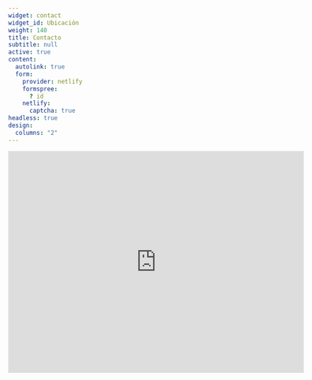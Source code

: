```yaml
---
widget: contact
widget_id: Ubicación
weight: 140
title: Contacto
subtitle: null
active: true
content:
  autolink: true
  form:
    provider: netlify
    formspree:
      ? id
    netlify:
      captcha: true
headless: true
design:
  columns: "2"
---
```

<iframe src="https://www.google.com/maps/embed?pb=!1m18!1m12!1m3!1d3147.755181668963!2d-3.0068463851926652!3d37.912784679734585!2m3!1f0!2f0!3f0!3m2!1i1024!2i768!4f13.1!3m3!1m2!1s0xd6fa99171653b0f%3A0x43c9abfc8e335463!2sCalle%20Virgen%20de%20Montesi%C3%B3n%2C%2023470%20Cazorla%2C%20Ja%C3%A9n!5e0!3m2!1ses!2ses!4v1617987270413!5m2!1ses!2ses" width="600" height="450" style="border:0;" allowfullscreen="" loading="lazy"></iframe>